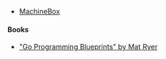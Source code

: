 - [MachineBox](https://machinebox.io/)

#### Books

- ["Go Programming Blueprints" by Mat Ryer](https://www.amazon.com/dp/1786468948)

